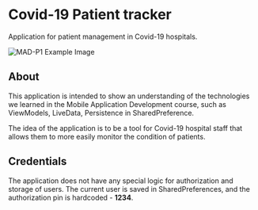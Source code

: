 # Covid-19 Patient tracker

Application for patient management in Covid-19 hospitals.

![MAD-P1 Example Image](https://github.com/nsreckovic/MAD/MAD-P1/images/example.png)

## About

This application is intended to show an understanding of the technologies we learned in the Mobile Application Development course, such as ViewModels, LiveData, Persistence in SharedPreference.

The idea of ​​the application is to be a tool for Covid-19 hospital staff that allows them to more easily monitor the condition of patients.

## Credentials

The application does not have any special logic for authorization and storage of users. The current user is saved in SharedPreferences, and the authorization pin is hardcoded - **1234**.
